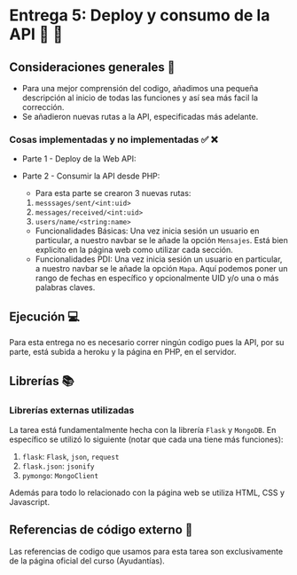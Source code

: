 # Entrega 5: Deploy y consumo de la API :memo: :iphone:

## Consideraciones generales :memo:

* Para una mejor comprensión del codigo, añadimos una pequeña descripción al inicio de todas las funciones y así sea más facil la corrección.
* Se añadieron nuevas rutas a la API, especificadas más adelante.

### Cosas implementadas y no implementadas :white_check_mark: :x:

* Parte 1 - Deploy de la Web API:
    
* Parte 2 - Consumir la API desde PHP:
    * Para esta parte se crearon 3 nuevas rutas: 
	1) ```messsages/sent/<int:uid>```
	2) ```messages/received/<int:uid>```
	3) ```users/name/<string:name>```

    * Funcionalidades Básicas: Una vez inicia sesión un usuario en particular, a nuestro navbar se le añade la opción ```Mensajes```. Está bien explicito en la página web como utilizar cada sección.
    * Funcionalidades PDI: Una vez inicia sesión un usuario en particular, a nuestro navbar se le añade la opción ```Mapa```. Aquí podemos poner un rango de fechas en específico y opcionalmente UID y/o una o más palabras claves. 

## Ejecución :computer:

Para esta entrega no es necesario correr ningún codigo pues la API, por su parte, está subida a heroku y la página en PHP, en el servidor.

## Librerías :books:
### Librerías externas utilizadas

La tarea está fundamentalmente hecha con la librería ```Flask``` y ```MongoDB```.
En específico se utilizó lo siguiente (notar que cada una tiene más funciones):

1. ```flask```: ```Flask```, ```json```, ```request```
2. ```flask.json```: ```jsonify```
3. ```pymongo```: ```MongoClient```

Además para todo lo relacionado con la página web se utiliza HTML, CSS y Javascript.

## Referencias de código externo :book:

Las referencias de codigo que usamos para esta tarea son exclusivamente de la página oficial del curso (Ayudantías).

